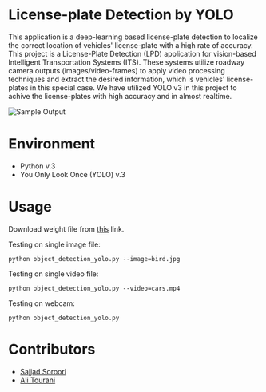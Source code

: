 # License-plate Detection by YOLO

This application is a deep-learning based license-plate detection to localize the correct location of vehicles' license-plate with a high rate of accuracy.
This project is a License-Plate Detection (LPD) application for vision-based Intelligent Transportation Systems (ITS). These systems utilize roadway camera outputs (images/video-frames) to apply video processing techniques and extract the desired information, which is vehicles' license-plates in this special case. We have utilized YOLO v3 in this project to achive the license-plates with high accuracy and in almost realtime.

![Sample Output](http://alitourani.ir/wp-content/uploads/Deep-LPD-AliTourani-SajjadSoroori.png "Sample Output")

# Environment

- Python v.3
- You Only Look Once (YOLO) v.3

# Usage

Download weight file from [this](https://drive.google.com/file/d/1vXjIoRWY0aIpYfhj3TnPUGdmJoHnWaOc/ "this") link.

Testing on single image file:

```
python object_detection_yolo.py --image=bird.jpg
```

Testing on single video file:

```
python object_detection_yolo.py --video=cars.mp4
```

Testing on webcam:

```
python object_detection_yolo.py
```

# Contributors

- [Sajjad Soroori](https://github.com/SajjadSo "Sajjad Soroori")
- [Ali Tourani](https://github.com/alitourani "Ali Tourani")
